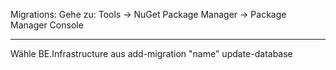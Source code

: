 ﻿Migrations: 
Gehe zu: 
Tools -> NuGet Package Manager -> Package Manager Console
_________________________________________________________
Wähle BE.Infrastructure aus
add-migration "name"
update-database
